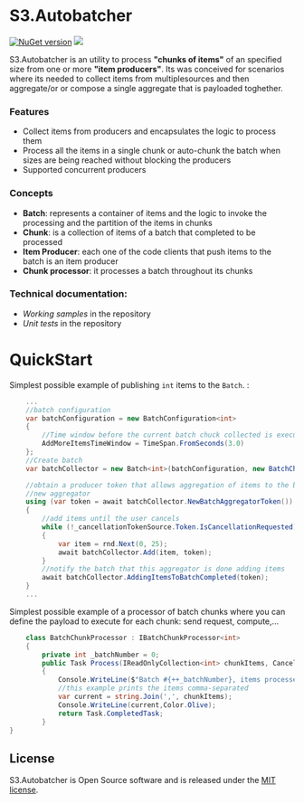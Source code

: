 # S3.Autobatcher

[![NuGet version](https://buildstats.info/nuget/s3.autobatcher?includeprereleases=false)](http://www.nuget.org/packages/s3.autobatcher)
![](https://github.com/SolidSoftwareServices/AutoBatcher/workflows/main/badge.svg)

S3.Autobatcher is an utility to process **"chunks of items"** of an specified size from one or more **"item producers"**.
Its was conceived for scenarios where its needed to collect items from multiplesources and then aggregate/or or compose a single aggregate that is payloaded toghether.



### Features
* Collect items from producers and encapsulates the logic to process them
* Process all the items in a single chunk or auto-chunk the batch when sizes are being reached without blocking the producers
* Supported concurrent producers


### Concepts
* **Batch**: represents a container of items and the logic to invoke the processing and the partition of the items in chunks
* **Chunk**: is a collection of items of a batch that completed to be processed
* **Item Producer**: each one of the code clients that push items to the batch is an item producer
* **Chunk processor**: it processes a batch throughout its chunks

### Technical documentation:
* *Working samples* in the repository
* *Unit tests* in the repository

# QuickStart

Simplest possible example of publishing `int` items  to the `Batch`.  :

```csharp
    ...
    //batch configuration
	var batchConfiguration = new BatchConfiguration<int>
	{
	    //Time window before the current batch chuck collected is executed
		AddMoreItemsTimeWindow = TimeSpan.FromSeconds(3.0)
	};
    //Create batch
    var batchCollector = new Batch<int>(batchConfiguration, new BatchChunkProcessor());

    //obtain a producer token that allows aggregation of items to the batch, there can be more than one concurrent aggregators. Not represented in this example 
    //new aggregator
    using (var token = await batchCollector.NewBatchAggregatorToken())
    {
        //add items until the user cancels
        while (!_cancellationTokenSource.Token.IsCancellationRequested)
        {
           	var item = rnd.Next(0, 25);
			await batchCollector.Add(item, token);
        }
        //notify the batch that this aggregator is done adding items
        await batchCollector.AddingItemsToBatchCompleted(token);
    }
    ...
```

Simplest possible example of a processor of batch chunks where you can define the payload to execute for each chunk: send request, compute,...

```csharp
	class BatchChunkProcessor : IBatchChunkProcessor<int>
	{
		private int _batchNumber = 0;
		public Task Process(IReadOnlyCollection<int> chunkItems, CancellationToken cancellationToken)
		{
			Console.WriteLine($"Batch #{++_batchNumber}, items processed:",Color.DarkGreen);
			//this example prints the items comma-separated
			var current = string.Join(',', chunkItems);
			Console.WriteLine(current,Color.Olive);
			return Task.CompletedTask;
		}
}
```
## License ##

S3.Autobatcher is Open Source software and is released under the [MIT license](https://github.com/SolidSoftwareServices/AutoBatcher/wiki/License).